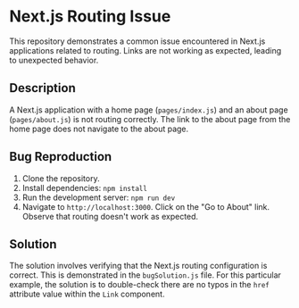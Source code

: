 # Next.js Routing Issue

This repository demonstrates a common issue encountered in Next.js applications related to routing. Links are not working as expected, leading to unexpected behavior.

## Description

A Next.js application with a home page (`pages/index.js`) and an about page (`pages/about.js`) is not routing correctly. The link to the about page from the home page does not navigate to the about page. 

## Bug Reproduction

1. Clone the repository.
2. Install dependencies: `npm install`
3. Run the development server: `npm run dev`
4. Navigate to `http://localhost:3000`. Click on the "Go to About" link. Observe that routing doesn't work as expected.

## Solution

The solution involves verifying that the Next.js routing configuration is correct. This is demonstrated in the `bugSolution.js` file. For this particular example, the solution is to double-check there are no typos in the `href` attribute value within the `Link` component.
